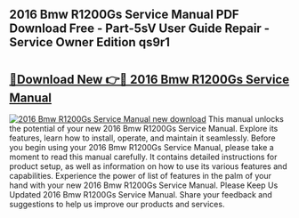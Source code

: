 ## 2016 Bmw R1200Gs Service Manual PDF Download Free - Part-5sV User Guide Repair - Service Owner Edition qs9r1

# <h2><a href="http://bc14699.oget.top/?id=2016+Bmw+R1200Gs+Service+Manual">🔗Download New 👉🔴 2016 Bmw R1200Gs Service Manual</a></h2>

[![2016 Bmw R1200Gs Service Manual new download](https://i.imgur.com/5g1atiW.png)](http://bc14699.oget.top/?id=2016+Bmw+R1200Gs+Service+Manual)
This manual unlocks the potential of your new 2016 Bmw R1200Gs Service Manual. Explore its features, learn how to install, operate, and maintain it seamlessly. Before you begin using your 2016 Bmw R1200Gs Service Manual, please take a moment to read this manual carefully. It contains detailed instructions for product setup, as well as information on how to use its various features and capabilities. Experience the power of list of features in the palm of your hand with your new 2016 Bmw R1200Gs Service Manual. Please Keep Us Updated 2016 Bmw R1200Gs Service Manual. Share your feedback and suggestions to help us improve our products and services.

